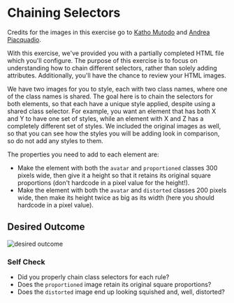 # Chaining Selectors

Credits for the images in this exercise go to [Katho Mutodo](https://linktr.ee/photobykatho_) and 
[Andrea Piacquadio](https://www.pexels.com/@olly?utm_content=attributionCopyText&utm_medium=referral&utm_source=pexels).


With this exercise, we've provided you with a partially completed HTML file which you'll configure. The purpose of this exercise 
is to focus on understanding how to chain different selectors, rather than solely adding attributes. Additionally, you'll have 
the chance to review your HTML images.

We have two images for you to style, each with two class names, where one of the class names is shared. The goal here is 
to chain the selectors for both elements, so that each have a unique style applied, despite using a shared class selector. 
For example, you want an element that has both X and Y to have one set of styles, while an element with X and Z has a completely 
different set of styles. We included the original images as well, so that you can see how the styles you will be adding look 
in comparison, so do not add any styles to them.

The properties you need to add to each element are:

* Make the element with both the `avatar` and `proportioned` classes 300 pixels wide, then give it a height so
that it retains its original square proportions (don't hardcode in a pixel value for the height!).
* Make the element with both the `avatar` and `distorted` classes 200 pixels wide, then make its height 
twice as big as its width (here you should hardcode in a pixel value).

## Desired Outcome
![desired outcome](./desired-outcome.png)

### Self Check
- Did you properly chain class selectors for each rule?
- Does the `proportioned` image retain its original square proportions?
- Does the `distorted` image end up looking squished and, well, distorted?
